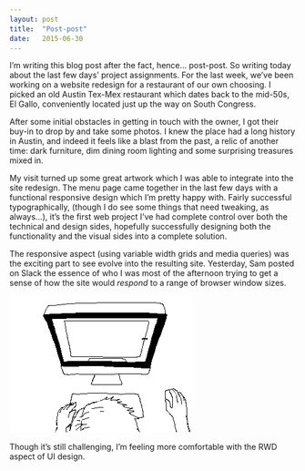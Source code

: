 ```yaml
---
layout: post
title:  "Post-post"
date:   2015-06-30
---
```


I’m writing this blog post after the fact, hence… post-post. So writing today about the last few days’ project assignments. For the last week, we’ve been working on a website redesign for a restaurant of our own choosing. I picked an old Austin Tex-Mex restaurant which dates back to the mid-50s, El Gallo, conveniently located just up the way on South Congress. 

After some initial obstacles in getting in touch with the owner, I got their buy-in to drop by and take some photos. I knew the place had a long history in Austin, and indeed it feels like a blast from the past, a relic of another time: dark furniture, dim dining room lighting and some surprising treasures mixed in.

My visit turned up some great artwork which I was able to integrate into the site redesign.
The menu page came together in the last few days with a functional responsive design which I’m pretty happy with. Fairly successful typographically, (though I do see some things that need tweaking, as always…), it’s the first web project I’ve had complete control over both the technical and design sides, hopefully successfully designing both the functionality and the visual sides into a complete solution.

The responsive aspect (using variable width grids and media queries) was the exciting part to see evolve into the resulting site. Yesterday, Sam posted on Slack the essence of who I was most of the afternoon trying to get a sense of how the site would _respond_ to a range of browser window sizes. 


![/Animated line drawing loop of someone endlessly resizing a browser screen.](/images/YkbaV.gif)


Though it’s still challenging, I’m feeling more comfortable with the RWD aspect of UI design.

